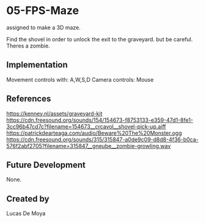 # 05-FPS-Maze
assigned to make a 3D maze. 

Find the shovel in order to unlock the exit to the graveyard. but be careful. Theres a zombie.

## Implementation
Movement controls with: A,W,S,D
Camera controls: Mouse

## References
https://kenney.nl/assets/graveyard-kit
https://cdn.freesound.org/sounds/154/154673-f8753133-e359-47d1-8fe1-3cc96b47cd7c?filename=154673__crcavol__shovel-pick-up.aiff
https://patrickdearteaga.com/audio/Beware%20The%20Monster.ogg
https://cdn.freesound.org/sounds/315/315847-a0de9c09-d8d8-4f36-b0ca-576f2abf2705?filename=315847__gneube__zombie-growling.wav

## Future Development
None. 

## Created by
Lucas De Moya
